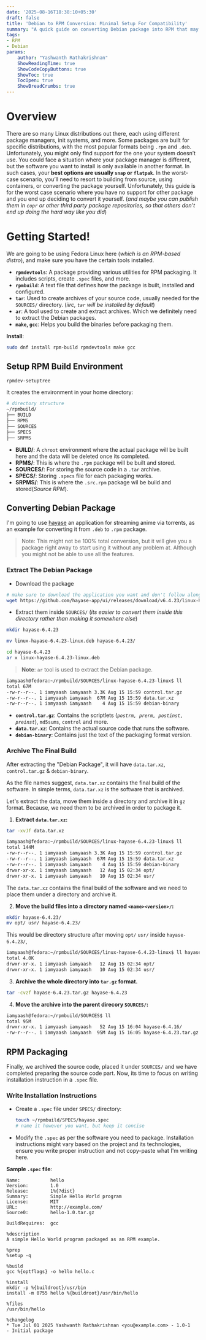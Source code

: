 ```yaml
---
date: '2025-08-16T18:38:10+05:30'
draft: false
title: 'Debian to RPM Conversion: Minimal Setup For Compatibility'
summary: "A quick guide on converting Debian package into RPM that may not be a native conversion, but just enough to get it run on your RPM-based distributions."
tags:
- RPM
- Debian
params:
    author: "Yashwanth Rathakrishnan"
    ShowReadingTime: true
    ShowCodeCopyButtons: true
    ShowToc: true
    TocOpen: true
    ShowBreadCrumbs: true
---
```


# Overview
There are so many Linux distributions out there, each using different package managers, init systems, and more. 
Some packages are built for specific distributions, with the most popular formats being `.rpm` and `.deb`. 
Unfortunately, you might only find support for the one your system doesn’t use. 
You could face a situation where your package manager is different, but the software you want to install is only available in another format. 
In such cases, your **best options are usually `snap` or `flatpak`**. 
In the worst-case scenario, you’ll need to resort to building from source, using containers, or converting the package yourself. 
Unfortunately, this guide is for the worst case scenario where you have no support for other package and you end up deciding to convert it yourself. 
(_and maybe you can publish them in `copr` or other third party package repositories, so that others don't end up doing the hard way like you did_)

# Getting Started!
We are going to be using Fedora Linux here (_which is an RPM-based distro_), and make sure you have the certain tools installed.
- **`rpmdevtools`**: A package providing various utilities for RPM packaging. It includes scripts, create `.spec` files, and more.
- **`rpmbuild`**: A text file that defines how the package is built, installed and configured.
- **`tar`**: Used to create archives of your source code, usually needed for the `SOURCES/` directory. (_iirc, `tar` will be installed by default_)
- **`ar`**: A tool used to create and extract archives. Which we definitely need to extract the Debian packages.
- **`make`, `gcc`**: Helps you build the binaries before packaging them.

**Install**:
```sh
sudo dnf install rpm-build rpmdevtools make gcc
```

## Setup RPM Build Environment
```sh
rpmdev-setuptree
```
It creates the environment in your home directory:
```sh
# directory structure
~/rpmbuild/
├── BUILD
├── RPMS
├── SOURCES
├── SPECS
├── SRPMS
```

- **BUILD/**: A `chroot` environment where the actual package will be built here and the data will be deleted once its completed.
- **RPMS/**: This is where the `.rpm` package will be built and stored.
- **SOURCES/**: For storing the source code in a `.tar` archive.
- **SPECS/**: Storing `.specs` file for each packaging works.
- **SRPMS/**: This is where the `.src.rpm` package wil be build and stored(_Source RPM_).

## Converting Debian Package
I'm going to use [hayase](https://hayase.watch/) an application for streaming anime via torrents, as an example for converting it from `.deb` to `.rpm` package.
> Note: This might not be 100% total conversion, but it will give you a package right away to start using it without any problem at. Although you might not be able to use all the features.
### Extract The Debian Package
- Download the package
```sh
# make sure to download the application you want and don't follow along the code by just copy pasting the commands...XD
wget https://github.com/hayase-app/ui/releases/download/v6.4.23/linux-hayase-6.4.23-linux.deb
```
- Extract them inside `SOURCES/` (_its easier to convert them inside this directory rather than making it somewhere else_)
```sh
mkdir hayase-6.4.23
```

```sh
mv linux-hayase-6.4.23-linux.deb hayase-6.4.23/
```
```sh
cd hayase-6.4.23
ar x linux-hayase-6.4.23-linux.deb
```
> **Note**: `ar` tool is used to extract the Debian package.

```sh
iamyaash@fedora:~/rpmbuild/SOURCES/linux-hayase-6.4.23-linux$ ll
total 67M
-rw-r--r--. 1 iamyaash iamyaash 3.3K Aug 15 15:59 control.tar.gz
-rw-r--r--. 1 iamyaash iamyaash  67M Aug 15 15:59 data.tar.xz
-rw-r--r--. 1 iamyaash iamyaash    4 Aug 15 15:59 debian-binary
```
- **`control.tar.gz`**: Contains the scriptlets (_`postrm, prerm, postinst, preinst`_), `md5sums`, `control` and more.
- **`data.tar.xz`**: Contains the actual source code that runs the software.
- **`debian-binary`**: Contains just the text of the packaging format version.

### Archive The Final Build

After extracting the "Debian Package", it will have `data.tar.xz`, `control.tar.gz` & `debian-binary`.

As the file names suggest, `data.tar.xz` contains the final build of the software. In simple terms, `data.tar.xz` is the software that is archived. 

Let's extract the data, move them inside a directory and archive it in `gz` format. Because, we need them to be archived in order to package it. 

1. **Extract `data.tar.xz`:**
```sh
tar -xvJf data.tar.xz
```
```sh
iamyaash@fedora:~/rpmbuild/SOURCES/linux-hayase-6.4.23-linux$ ll
total 144M
-rw-r--r--. 1 iamyaash iamyaash 3.3K Aug 15 15:59 control.tar.gz
-rw-r--r--. 1 iamyaash iamyaash  67M Aug 15 15:59 data.tar.xz
-rw-r--r--. 1 iamyaash iamyaash    4 Aug 15 15:59 debian-binary
drwxr-xr-x. 1 iamyaash iamyaash   12 Aug 15 02:34 opt/
drwxr-xr-x. 1 iamyaash iamyaash   10 Aug 15 02:34 usr/
```
The `data.tar.xz` contains the final build of the software and we need to place them under a directory and archive it.

2. **Move the build files into a directory named `<name><version>/`:**
```sh
mkdir hayase-6.4.23/
mv opt/ usr/ hayase-6.4.23/
```

This would be directory structure after moving `opt/` `usr/` inside `hayase-6.4.23/`,
```sh
iamyaash@fedora:~/rpmbuild/SOURCES/linux-hayase-6.4.23-linux$ ll hayase-6.4.23/
total 4.0K
drwxr-xr-x. 1 iamyaash iamyaash   12 Aug 15 02:34 opt/
drwxr-xr-x. 1 iamyaash iamyaash   10 Aug 15 02:34 usr/
```

3. **Archive the whole directory into `tar.gz` format.**
```sh
tar -cvzf hayase-6.4.23.tar.gz hayase-6.4.23
```

4. **Move the archive into the parent direcory `SOURCES/`:**
```sh
iamyaash@fedora:~/rpmbuild/SOURCES$ ll
total 95M
drwxr-xr-x. 1 iamyaash iamyaash   52 Aug 15 16:04 hayase-6.4.16/
-rw-r--r--. 1 iamyaash iamyaash  95M Aug 15 16:05 hayase-6.4.23.tar.gz
```

## RPM Packaging 
Finally, we archived the source code, placed it under `SOURCES/` and we have completed preparing the source code part.
Now, its time to focus on writing installation instruction in a `.spec` file.
### Write Installation Instructions
- Create a `.spec` file under `SPECS/` directory:
    ```sh
    touch ~/rpmbuild/SPECS/hayase.spec
    # name it however you want, but keep it concise
    ```
- Modify the `.spec` as per the software you need to package. Installation instructions might vary based on the project and its technologies, ensure you write proper instruction and not copy-paste what I'm writing here.

**Sample `.spec` file**:
```spec
Name:           hello
Version:        1.0
Release:        1%{?dist}
Summary:        Simple Hello World program
License:        MIT
URL:            http://example.com/
Source0:        hello-1.0.tar.gz

BuildRequires:  gcc

%description
A simple Hello World program packaged as an RPM example.

%prep
%setup -q

%build
gcc %{optflags} -o hello hello.c

%install
mkdir -p %{buildroot}/usr/bin
install -m 0755 hello %{buildroot}/usr/bin/hello

%files
/usr/bin/hello

%changelog
* Tue Jul 01 2025 Yashwanth Rathakrishnan <you@example.com> - 1.0-1
- Initial package
```